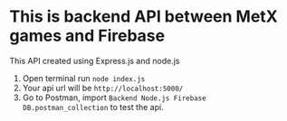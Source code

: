 # This is backend API between MetX games and Firebase

This API created using Express.js and node.js

1. Open terminal run ```node index.js```
2. Your api url will be `http://localhost:5000/`
3. Go to Postman, import `Backend Node.js Firebase DB.postman_collection` to test the api.
